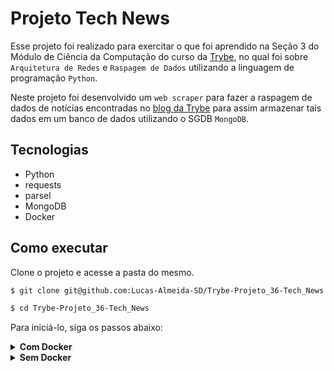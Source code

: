 # Projeto Tech News

Esse projeto foi realizado para exercitar o que foi aprendido na Seção 3 do Módulo de Ciência da Computação do curso da [Trybe](https://www.betrybe.com/), no qual foi sobre `Arquitetura de Redes` e `Raspagem de Dados` utilizando a linguagem de programação `Python`.

Neste projeto foi desenvolvido um `web scraper` para fazer a raspagem de dados de notícias encontradas no [blog da Trybe](https://blog.betrybe.com/) para assim armazenar tais dados em um banco de dados utilizando o SGDB `MongoDB`.

## Tecnologias

  - Python
  - requests
  - parsel
  - MongoDB
  - Docker

## Como executar

Clone o projeto e acesse a pasta do mesmo.

```bash
$ git clone git@github.com:Lucas-Almeida-SD/Trybe-Projeto_36-Tech_News.git

$ cd Trybe-Projeto_36-Tech_News
```

Para iniciá-lo, siga os passos abaixo:

<details>
  <summary><strong>Com Docker</strong></summary>

  ```bash
  # Criar containers
  $ docker-compose run --rm news 
  ```

  Para executar a aplicação,  utilize o terminal interativo do container da aplicação e insira o comando abaixo:
  ```bash
  $ tech-news-analyzer
  ```

  Será exibido um menu no seguinte formato:

        Selecione uma das opções a seguir:
            0 - Popular o banco com notícias;
            1 - Buscar notícias por título;
            2 - Buscar notícias por data;
            3 - Buscar notícias por tag;
            4 - Buscar notícias por categoria;
            5 - Listar top 5 notícias;
            6 - Listar top 5 categorias;
            7 - Sair.

</details>

<details>
  <summary><strong>Sem Docker</strong></summary>

  Aqui será necessário possuir o SGDB __MongoDB__ instalado em sua máquina e rodando na porta `27017`.

  ```bash
  # criar o ambiente virtual
  $ python3 -m venv .venv

  # ativar o ambiente virtual
  $ source .venv/bin/activate

  # instalar as dependências no ambiente virtual
  $ python3 -m pip install -r dev-requirements.txt
  ```

  Para executar a aplicação,  utilize o terminal e insira o comando abaixo:

  ```bash
  $ tech-news-analyzer
  ```

  Será exibido um menu no seguinte formato:

        Selecione uma das opções a seguir:
            0 - Popular o banco com notícias;
            1 - Buscar notícias por título;
            2 - Buscar notícias por data;
            3 - Buscar notícias por tag;
            4 - Buscar notícias por categoria;
            5 - Listar top 5 notícias;
            6 - Listar top 5 categorias;
            7 - Sair.
</details>